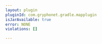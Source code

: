 ```yaml
---
layout: plugin
pluginId: com.gryphonet.gradle.mapplugin
isJarAvailable: true
error: NONE
violations: []

---
```

